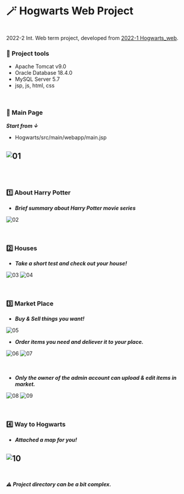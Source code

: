 # 🪄 Hogwarts Web Project
<br>
2022-2 Int. Web term project, developed from <a href= "https://github.com/Jhyunee/Hogwarts_web">2022-1 Hogwarts_web</a>.

### 🔗 Project tools
* Apache Tomcat v9.0
* Oracle Database 18.4.0
* MySQL Server 5.7
* jsp, js, html, css

<br>

### 📍 Main Page
___Start from ↓___ <br>
* Hogwarts/src/main/webapp/main.jsp

![01](https://github.com/Jhyunee/Hogwarts_int_web/assets/104143072/d1987cb7-eb27-49fe-a018-1eccc6b4dcb4)
---
<br><br>

### 1️⃣ About Harry Potter
* ___Brief summary about Harry Potter movie series___

![02](https://github.com/Jhyunee/Hogwarts_int_web/assets/104143072/a91d9f20-c038-481b-bd1b-963aea478ec5)
<br><br><br>

### 2️⃣ Houses
* ___Take a short test and check out your house!___

![03](https://github.com/Jhyunee/Hogwarts_int_web/assets/104143072/6625ee10-0b0a-4369-a187-b929df681e28)
![04](https://github.com/Jhyunee/Hogwarts_int_web/assets/104143072/0719d32a-9dd6-4817-b159-1016fe328a13)
<br><br><br>

### 3️⃣ Market Place
* ___Buy & Sell things you want!___

![05](https://github.com/Jhyunee/Hogwarts_int_web/assets/104143072/3b146717-f28a-42b8-a56b-4cd474db4833)
* ___Order items you need and deliever it to your place.___

![06](https://github.com/Jhyunee/Hogwarts_int_web/assets/104143072/f1a51552-ff62-4fb7-94e7-b40f2738ffb8)
![07](https://github.com/Jhyunee/Hogwarts_int_web/assets/104143072/7e5010b7-890d-4e33-9478-52b0a1fa67da)
<br><br><br>
* ___Only the owner of the admin account can upload & edit items in market.___

![08](https://github.com/Jhyunee/Hogwarts_int_web/assets/104143072/153d82f4-43a8-4a99-9efe-8892592adf5d)
![09](https://github.com/Jhyunee/Hogwarts_int_web/assets/104143072/9be6f5b7-2fa1-4aef-8370-a0fd4fe846b1)
<br><br><br>

### 4️⃣ Way to Hogwarts
* ___Attached a map for you!___

![10](https://github.com/Jhyunee/Hogwarts_int_web/assets/104143072/7467a680-0986-45e5-9bee-8f8f6fd96a54)
---
<br>

___⚠️ Project directory can be a bit complex.___
